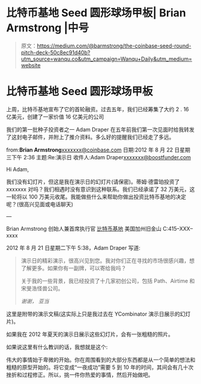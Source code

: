 # 比特币基地 Seed 圆形球场甲板| Brian Armstrong |中号

> 原文：<https://medium.com/@barmstrong/the-coinbase-seed-round-pitch-deck-50c8ec91d40b?utm_source=wanqu.co&utm_campaign=Wanqu+Daily&utm_medium=website>

# 比特币基地 Seed 圆形球场甲板

上周，比特币基地宣布了它的首轮融资。过去五年，我们已经筹集了大约 2 . 16 亿美元，创建了一家价值 16 亿美元的公司

我们的第一批种子投资者之一 Adam Draper 在五年前我们第一次见面时给我转发了这封电子邮件，并附上了推介资料。多么好的提醒我们已经走了多远。

from:**Brian Armstrong**<xxxxxxx@coinbase.com>
日期:2012 年 8 月 22 日星期三下午 2:36
主题:Re:演示日
收件人:Adam Draper<xxxxxxx@boostfunder.com>

Hi Adam,

我们没有幻灯片，但这是我在演示日的幻灯片(请保密)。蒂姆·德雷珀投资了 xxxxxxx 对吗？我们相遇时没有意识到这种联系。我们已经承诺了 32 万美元，这一轮将以 100 万美元收尾。我能做些什么来帮助你做出投资比特币基地的决定呢？(很高兴见面或电话聊天)

—

Brian Armstrong
创始人兼首席执行官
[比特币基地](https://coinbase.com/)
美国加州旧金山
C:415–XXX–xxxx

2012 年 8 月 21 日星期二下午 5:38，Adam Draper <xxxxxxx>写道:</xxxxxxx>

> 演示日的精彩演示，很高兴见到您。我对你们正在寻找的市场很感兴趣，想了解更多。如果你有一副牌，可以寄给我吗？
> 
> 关于我的一些背景，我已经投资了十几家初创公司，包括 Path、Airtime 和宋旻浩怪兽公司。
> 
> *谢谢，
> 亚当*

这里是附带的演示文稿(这实际上只是我过去在 YCombinator 演示日展示的幻灯片)。



如果我在 2012 年夏天的演示日展示这些幻灯片，会有一张粗糙的照片。



如果说这里有什么教训的话，我想就是这个:

伟大的事情始于卑微的开始。你在周围看到的大部分东西都是从一个简单的想法和粗糙的原型开始的。将它变成“一夜成功”需要 5 到 10 年的时间，其间会有几十次挫折和过程修正。所以，挑一件你热爱的事情，然后开始做吧。



